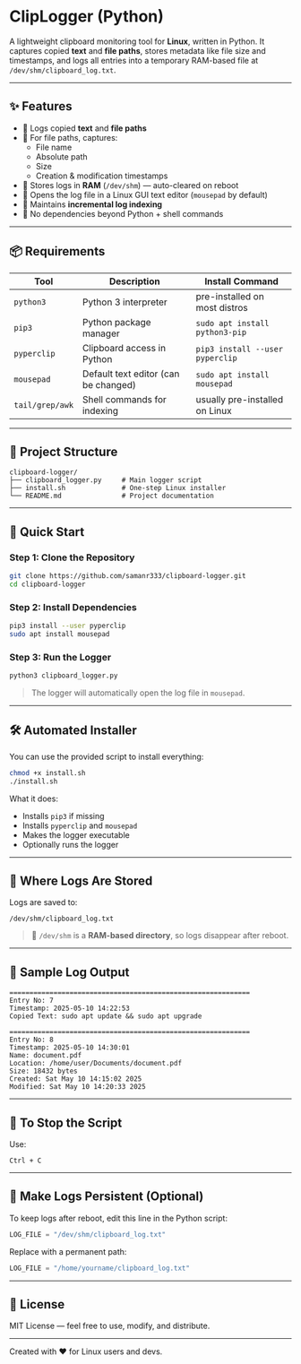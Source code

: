 
# ClipLogger (Python)

A lightweight clipboard monitoring tool for **Linux**, written in Python. It captures copied **text** and **file paths**, stores metadata like file size and timestamps, and logs all entries into a temporary RAM-based file at `/dev/shm/clipboard_log.txt`.

---

## ✨ Features

- 📝 Logs copied **text** and **file paths**
- 📁 For file paths, captures:
  - File name
  - Absolute path
  - Size
  - Creation & modification timestamps
- 🚀 Stores logs in **RAM** (`/dev/shm`) — auto-cleared on reboot
- 📂 Opens the log file in a Linux GUI text editor (`mousepad` by default)
- 🔄 Maintains **incremental log indexing**
- 🧠 No dependencies beyond Python + shell commands

---

## 📦 Requirements

| Tool          | Description                          | Install Command                    |
|---------------|--------------------------------------|------------------------------------|
| `python3`     | Python 3 interpreter                 | pre-installed on most distros      |
| `pip3`        | Python package manager               | `sudo apt install python3-pip`     |
| `pyperclip`   | Clipboard access in Python           | `pip3 install --user pyperclip`    |
| `mousepad`    | Default text editor (can be changed) | `sudo apt install mousepad`        |
| `tail/grep/awk` | Shell commands for indexing        | usually pre-installed on Linux     |

---

## 📁 Project Structure

```
clipboard-logger/
├── clipboard_logger.py     # Main logger script
├── install.sh              # One-step Linux installer
└── README.md               # Project documentation
```

---

## 🚀 Quick Start

### Step 1: Clone the Repository

```bash
git clone https://github.com/samanr333/clipboard-logger.git
cd clipboard-logger
```

### Step 2: Install Dependencies

```bash
pip3 install --user pyperclip
sudo apt install mousepad
```

### Step 3: Run the Logger

```bash
python3 clipboard_logger.py
```

> The logger will automatically open the log file in `mousepad`.

---

## 🛠 Automated Installer

You can use the provided script to install everything:

```bash
chmod +x install.sh
./install.sh
```

What it does:

- Installs `pip3` if missing
- Installs `pyperclip` and `mousepad`
- Makes the logger executable
- Optionally runs the logger

---

## 📍 Where Logs Are Stored

Logs are saved to:

```
/dev/shm/clipboard_log.txt
```

> 🧠 `/dev/shm` is a **RAM-based directory**, so logs disappear after reboot.

---

## 📑 Sample Log Output

```
============================================================
Entry No: 7
Timestamp: 2025-05-10 14:22:53
Copied Text: sudo apt update && sudo apt upgrade

============================================================
Entry No: 8
Timestamp: 2025-05-10 14:30:01
Name: document.pdf
Location: /home/user/Documents/document.pdf
Size: 18432 bytes
Created: Sat May 10 14:15:02 2025
Modified: Sat May 10 14:20:33 2025
```

---

## 🛑 To Stop the Script

Use:

```
Ctrl + C
```

---

## 📝 Make Logs Persistent (Optional)

To keep logs after reboot, edit this line in the Python script:

```python
LOG_FILE = "/dev/shm/clipboard_log.txt"
```

Replace with a permanent path:

```python
LOG_FILE = "/home/yourname/clipboard_log.txt"
```

---

## 📄 License

MIT License — feel free to use, modify, and distribute.

---

Created with ❤️ for Linux users and devs.
